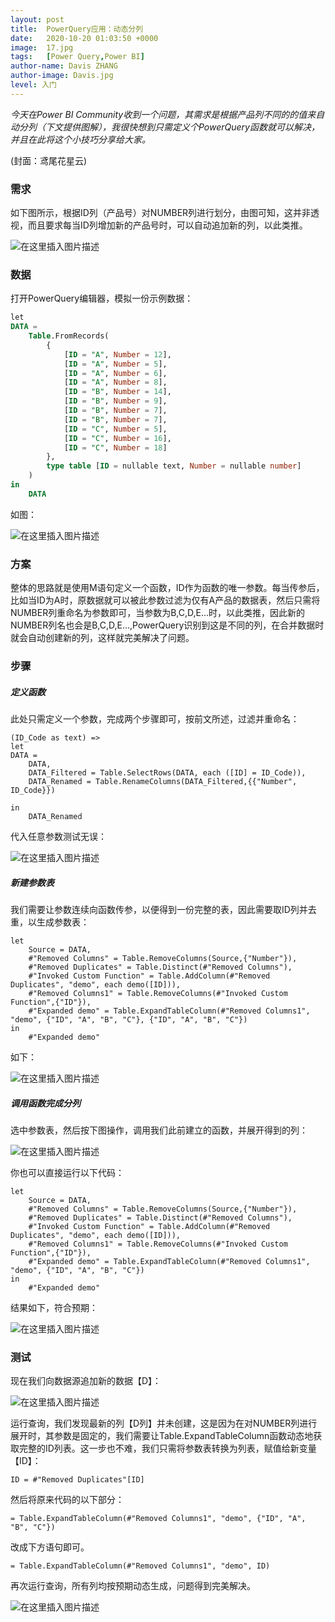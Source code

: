 ```yaml
---
layout: post
title:  PowerQuery应用：动态分列
date:   2020-10-20 01:03:50 +0000
image:  17.jpg
tags:   [Power Query,Power BI]
author-name: Davis ZHANG
author-image: Davis.jpg
level: 入门
---
```


*今天在Power BI Community收到一个问题，其需求是根据产品列不同的的值来自动分列（下文提供图解），我很快想到只需定义个PowerQuery函数就可以解决，并且在此将这个小技巧分享给大家。*

(封面：鸢尾花星云)

### 需求

如下图所示，根据ID列（产品号）对NUMBER列进行划分，由图可知，这并非透视，而且要求每当ID列增加新的产品号时，可以自动追加新的列，以此类推。

![在这里插入图片描述](https://img-blog.csdnimg.cn/20201019110456613.png?x-oss-process=image/watermark,type_ZmFuZ3poZW5naGVpdGk,shadow_10,text_RC1CSSB8IERhdmlzIG9uIEJJ,size_16,color_FFFFFF,t_70#pic_center)


### 数据

打开PowerQuery编辑器，模拟一份示例数据：

```SQL
let
DATA = 
    Table.FromRecords(
        {
            [ID = "A", Number = 12],
            [ID = "A", Number = 5],
            [ID = "A", Number = 6],
            [ID = "A", Number = 8],
            [ID = "B", Number = 14],
            [ID = "B", Number = 9],
            [ID = "B", Number = 7],
            [ID = "B", Number = 7],
            [ID = "C", Number = 5],
            [ID = "C", Number = 16],
            [ID = "C", Number = 18]
        },
        type table [ID = nullable text, Number = nullable number]
    )
in
    DATA
```

如图：

![在这里插入图片描述](https://img-blog.csdnimg.cn/20201019111606480.png?x-oss-process=image/watermark,type_ZmFuZ3poZW5naGVpdGk,shadow_10,text_RC1CSSB8IERhdmlzIG9uIEJJ,size_16,color_FFFFFF,t_70#pic_center)


### 方案

整体的思路就是使用M语句定义一个函数，ID作为函数的唯一参数。每当传参后，比如当ID为A时，原数据就可以被此参数过滤为仅有A产品的数据表，然后只需将NUMBER列重命名为参数即可，当参数为B,C,D,E...时，以此类推，因此新的NUMBER列名也会是B,C,D,E...,PowerQuery识别到这是不同的列，在合并数据时就会自动创建新的列，这样就完美解决了问题。

### 步骤

##### 定义函数

此处只需定义一个参数，完成两个步骤即可，按前文所述，过滤并重命名：

```
(ID_Code as text) => 
let
DATA = 
    DATA,
    DATA_Filtered = Table.SelectRows(DATA, each ([ID] = ID_Code)),
    DATA_Renamed = Table.RenameColumns(DATA_Filtered,{{"Number", ID_Code}})

in
    DATA_Renamed
```

代入任意参数测试无误：

![在这里插入图片描述](https://img-blog.csdnimg.cn/20201019113710298.png#pic_center)

##### 新建参数表

我们需要让参数连续向函数传参，以便得到一份完整的表，因此需要取ID列并去重，以生成参数表：

```
let
    Source = DATA,
    #"Removed Columns" = Table.RemoveColumns(Source,{"Number"}),
    #"Removed Duplicates" = Table.Distinct(#"Removed Columns"),
    #"Invoked Custom Function" = Table.AddColumn(#"Removed Duplicates", "demo", each demo([ID])),
    #"Removed Columns1" = Table.RemoveColumns(#"Invoked Custom Function",{"ID"}),
    #"Expanded demo" = Table.ExpandTableColumn(#"Removed Columns1", "demo", {"ID", "A", "B", "C"}, {"ID", "A", "B", "C"})
in
    #"Expanded demo"
```

如下：

![在这里插入图片描述](https://img-blog.csdnimg.cn/20201019114404788.png#pic_center)

##### 调用函数完成分列

选中参数表，然后按下图操作，调用我们此前建立的函数，并展开得到的列：

![在这里插入图片描述](https://img-blog.csdnimg.cn/20201019114619393.png?x-oss-process=image/watermark,type_ZmFuZ3poZW5naGVpdGk,shadow_10,text_RC1CSSB8IERhdmlzIG9uIEJJ,size_16,color_FFFFFF,t_70#pic_center)

你也可以直接运行以下代码：

```
let
    Source = DATA,
    #"Removed Columns" = Table.RemoveColumns(Source,{"Number"}),
    #"Removed Duplicates" = Table.Distinct(#"Removed Columns"),
    #"Invoked Custom Function" = Table.AddColumn(#"Removed Duplicates", "demo", each demo([ID])),
    #"Removed Columns1" = Table.RemoveColumns(#"Invoked Custom Function",{"ID"}),
    #"Expanded demo" = Table.ExpandTableColumn(#"Removed Columns1", "demo", {"ID", "A", "B", "C"})
in
    #"Expanded demo"
```

结果如下，符合预期：

![在这里插入图片描述](https://img-blog.csdnimg.cn/20201019114913863.png?x-oss-process=image/watermark,type_ZmFuZ3poZW5naGVpdGk,shadow_10,text_RC1CSSB8IERhdmlzIG9uIEJJ,size_16,color_FFFFFF,t_70#pic_center)

### 测试

现在我们向数据源追加新的数据【D】：

![在这里插入图片描述](https://img-blog.csdnimg.cn/20201019115239636.png?x-oss-process=image/watermark,type_ZmFuZ3poZW5naGVpdGk,shadow_10,text_RC1CSSB8IERhdmlzIG9uIEJJ,size_16,color_FFFFFF,t_70#pic_center)

运行查询，我们发现最新的列【D列】并未创建，这是因为在对NUMBER列进行展开时，其参数是固定的，我们需要让Table.ExpandTableColumn函数动态地获取完整的ID列表。这一步也不难，我们只需将参数表转换为列表，赋值给新变量【ID】：

```
ID = #"Removed Duplicates"[ID]
```

然后将原来代码的以下部分：

```
= Table.ExpandTableColumn(#"Removed Columns1", "demo", {"ID", "A", "B", "C"})
```

改成下方语句即可。

```
= Table.ExpandTableColumn(#"Removed Columns1", "demo", ID)
```

再次运行查询，所有列均按预期动态生成，问题得到完美解决。

![在这里插入图片描述](https://img-blog.csdnimg.cn/20201019134243757.png?x-oss-process=image/watermark,type_ZmFuZ3poZW5naGVpdGk,shadow_10,text_RC1CSSB8IERhdmlzIG9uIEJJ,size_16,color_FFFFFF,t_70#pic_center)


